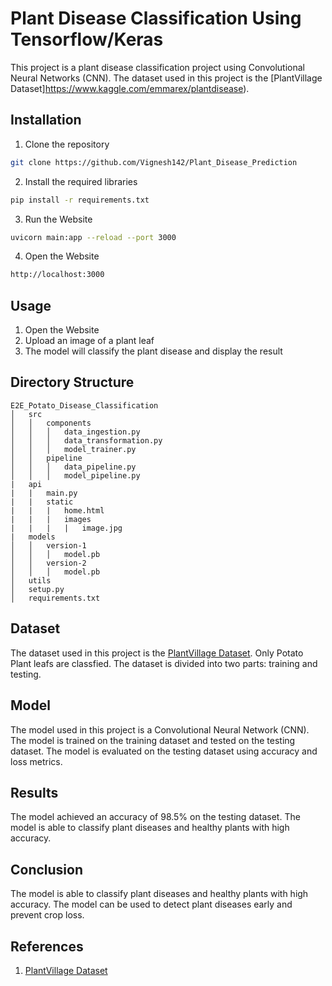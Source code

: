 # Plant Disease Classification Using Tensorflow/Keras 
This project is a plant disease classification project using Convolutional Neural Networks (CNN). The dataset used in this project is the [PlantVillage Dataset]https://www.kaggle.com/emmarex/plantdisease). 
## Installation
1. Clone the repository
```bash
git clone https://github.com/Vignesh142/Plant_Disease_Prediction
```
2. Install the required libraries
```bash
pip install -r requirements.txt
```
3. Run the Website
```bash
uvicorn main:app --reload --port 3000
```
4. Open the Website
```bash
http://localhost:3000
```

## Usage
1. Open the Website
2. Upload an image of a plant leaf
4. The model will classify the plant disease and display the result

## Directory Structure
```
E2E_Potato_Disease_Classification
│   src
│   │   components
│   │   │   data_ingestion.py
│   │   │   data_transformation.py
│   │   │   model_trainer.py
│   │   pipeline
│   │   │   data_pipeline.py
│   │   │   model_pipeline.py
|   api
|   |   main.py
|   |   static
|   |   |   home.html
|   |   |   images
|   |   |   |   image.jpg
|   models
│   │   version-1
│   │   │   model.pb
│   │   version-2
│   │   │   model.pb
│   utils
│   setup.py
│   requirements.txt
```

## Dataset
The dataset used in this project is the [PlantVillage Dataset](https://www.kaggle.com/emmarex/plantdisease). Only Potato Plant leafs are classfied. The dataset is divided into two parts: training and testing.

## Model
The model used in this project is a Convolutional Neural Network (CNN). The model is trained on the training dataset and tested on the testing dataset. The model is evaluated on the testing dataset using accuracy and loss metrics.

## Results
The model achieved an accuracy of 98.5% on the testing dataset. The model is able to classify plant diseases and healthy plants with high accuracy.

## Conclusion
The model is able to classify plant diseases and healthy plants with high accuracy. The model can be used to detect plant diseases early and prevent crop loss.
## References
1. [PlantVillage Dataset](https://www.kaggle.com/emmarex/plantdisease)


